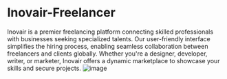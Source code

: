 # Inovair-Freelancer
Inovair is a premier freelancing platform connecting skilled professionals with businesses seeking specialized talents. Our user-friendly interface simplifies the hiring process, enabling seamless collaboration between freelancers and clients globally. Whether you're a designer, developer, writer, or marketer, Inovair offers a dynamic marketplace to showcase your skills and secure projects. 
![image](https://github.com/sujal1607/Inovair-Freelancer/assets/123805072/7086bceb-282e-43eb-90cf-058f4b4417cb)
